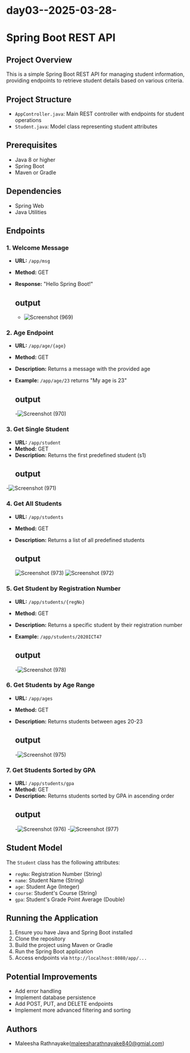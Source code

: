 # day03--2025-03-28-
# Spring Boot REST API

## Project Overview
This is a simple Spring Boot REST API for managing student information, providing endpoints to retrieve student details based on various criteria.

## Project Structure
- `AppController.java`: Main REST controller with endpoints for student operations
- `Student.java`: Model class representing student attributes

## Prerequisites
- Java 8 or higher
- Spring Boot
- Maven or Gradle

## Dependencies
- Spring Web
- Java Utilities

## Endpoints

### 1. Welcome Message
- **URL:** `/app/msg`
- **Method:** GET
- **Response:** "Hello Spring Boot!"
    ## output
  
   - ![Screenshot (969)](https://github.com/user-attachments/assets/9fa1de4c-b641-4cf1-90ac-c29ab3e18e42)

### 2. Age Endpoint
- **URL:** `/app/age/{age}`
- **Method:** GET
- **Description:** Returns a message with the provided age
- **Example:** `/app/age/23` returns "My age is 23"
    ## output

     -![Screenshot (970)](https://github.com/user-attachments/assets/a7b892f3-c05d-47c8-900c-955820880baf)

      
### 3. Get Single Student
- **URL:** `/app/student`
- **Method:** GET
- **Description:** Returns the first predefined student (s1)
    ## output

-![Screenshot (971)](https://github.com/user-attachments/assets/65682061-6336-4d8b-b239-88b3b7424134)

### 4. Get All Students
- **URL:** `/app/students`
- **Method:** GET
- **Description:** Returns a list of all predefined students
    ## output

    ![Screenshot (973)](https://github.com/user-attachments/assets/29d443bf-aeb8-4a51-a474-f56d1a97f5b4)
    ![Screenshot (972)](https://github.com/user-attachments/assets/401b2637-260f-4ad0-aa49-e25f8b8b9c9f)

### 5. Get Student by Registration Number
- **URL:** `/app/students/{regNo}`
- **Method:** GET
- **Description:** Returns a specific student by their registration number
- **Example:** `/app/students/2020ICT47`
     ## output

  -![Screenshot (978)](https://github.com/user-attachments/assets/279a25ba-23f8-443f-a935-1396ed219e4e)

### 6. Get Students by Age Range
- **URL:** `/app/ages`
- **Method:** GET
- **Description:** Returns students between ages 20-23
     ## output

    -![Screenshot (975)](https://github.com/user-attachments/assets/a71d475b-d8a5-4230-90a5-e35550308adc)

### 7. Get Students Sorted by GPA
- **URL:** `/app/students/gpa`
- **Method:** GET
- **Description:** Returns students sorted by GPA in ascending order
     ## output
    -![Screenshot (976)](https://github.com/user-attachments/assets/414b7aff-b63a-4fcd-9213-c620e70c25cf)
    -![Screenshot (977)](https://github.com/user-attachments/assets/fba9a9c0-8365-418b-a2ed-8bdfc814d138)

## Student Model
The `Student` class has the following attributes:
- `regNo`: Registration Number (String)
- `name`: Student Name (String)
- `age`: Student Age (Integer)
- `course`: Student's Course (String)
- `gpa`: Student's Grade Point Average (Double)


## Running the Application
1. Ensure you have Java and Spring Boot installed
2. Clone the repository
3. Build the project using Maven or Gradle
4. Run the Spring Boot application
5. Access endpoints via `http://localhost:8080/app/...`

## Potential Improvements
- Add error handling
- Implement database persistence
- Add POST, PUT, and DELETE endpoints
- Implement more advanced filtering and sorting

## Authors
- Maleesha Rathnayake(maleesharathnayake840@gmial.com)
